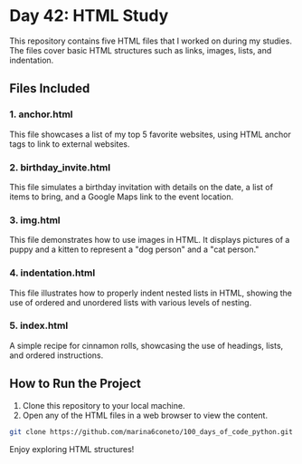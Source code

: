 # Day 42: HTML Study 

This repository contains five HTML files that I worked on during my studies. The files cover basic HTML structures such as links, images, lists, and indentation.

## Files Included

### 1. anchor.html
This file showcases a list of my top 5 favorite websites, using HTML anchor tags to link to external websites.

### 2. birthday_invite.html
This file simulates a birthday invitation with details on the date, a list of items to bring, and a Google Maps link to the event location.

### 3. img.html
This file demonstrates how to use images in HTML. It displays pictures of a puppy and a kitten to represent a "dog person" and a "cat person."

### 4. indentation.html
This file illustrates how to properly indent nested lists in HTML, showing the use of ordered and unordered lists with various levels of nesting.

### 5. index.html 
A simple recipe for cinnamon rolls, showcasing the use of headings, lists, and ordered instructions.

## How to Run the Project

1. Clone this repository to your local machine.
2. Open any of the HTML files in a web browser to view the content.

```bash
git clone https://github.com/marina6coneto/100_days_of_code_python.git
```

Enjoy exploring HTML structures!
